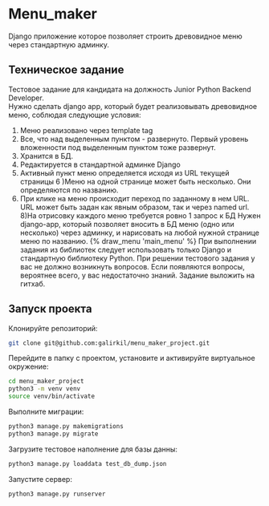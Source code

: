 # Menu_maker
Django приложение которое позволяет строить древовидное меню через стандартную админку.

## Техническое задание
Тестовое задание для кандидата на должность Junior Python Backend Developer.  
Нужно сделать django app, который будет реализовывать древовидное меню, соблюдая следующие условия:
1) Меню реализовано через template tag
2) Все, что над выделенным пунктом - развернуто. Первый уровень вложенности под выделенным пунктом тоже развернут.
3) Хранится в БД.
4) Редактируется в стандартной админке Django
5) Активный пункт меню определяется исходя из URL текущей страницы
6 )Меню на одной странице может быть несколько. Они определяются по названию.
7) При клике на меню происходит переход по заданному в нем URL. URL может быть задан как явным образом, так и через named url.
8)На отрисовку каждого меню требуется ровно 1 запрос к БД
 Нужен django-app, который позволяет вносить в БД меню (одно или несколько) через админку, и нарисовать на любой нужной странице меню по названию.
 {% draw_menu 'main_menu' %}
 При выполнении задания из библиотек следует использовать только Django и стандартную библиотеку Python.
При решении тестового задания у вас не должно возникнуть вопросов. Если появляются вопросы, вероятнее всего, у вас недостаточно знаний.
Задание выложить на гитхаб.

## Запуск проекта
Клонируйте репозиторий:
```bash
git clone git@github.com:galirkil/menu_maker_project.git
```
Перейдите в папку с проектом, установите и активируйте виртуальное окружение:
```bash
cd menu_maker_project
python3 -m venv venv
source venv/bin/activate
```
Выполните миграции:
```bash
python3 manage.py makemigrations
python3 manage.py migrate
```
Загрузите тестовое наполнение для базы данны:
```bash
python3 manage.py loaddata test_db_dump.json
```
Запустите сервер:
```bash
python3 manage.py runserver
```
